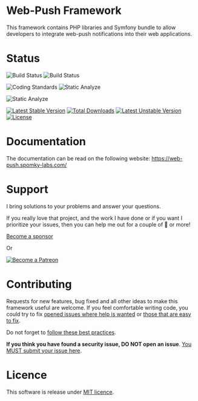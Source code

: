 Web-Push Framework
==================

This framework contains PHP libraries and Symfony bundle to allow developers to integrate web-push notifications into their web applications.

# Status

![Build Status](https://github.com/Spomky-Labs/web-push/workflows/Unit%20and%20Functional%20Tests/badge.svg)
![Build Status](https://github.com/Spomky-Labs/web-push/workflows/Mutation%20Testing/badge.svg)

![Coding Standards](https://github.com/Spomky-Labs/web-push/workflows/Coding%20Standards/badge.svg)
![Static Analyze](https://github.com/Spomky-Labs/web-push/workflows/Static%20Analyze/badge.svg)

![Static Analyze](https://github.com/Spomky-Labs/web-push/workflows/Codacy%20Security%20Scan/badge.svg)

[![Latest Stable Version](https://poser.pugx.org/Spomky-Labs/web-push/v)](//packagist.org/packages/Spomky-Labs/web-push)
[![Total Downloads](https://poser.pugx.org/Spomky-Labs/web-push/downloads)](//packagist.org/packages/Spomky-Labs/web-push)
[![Latest Unstable Version](https://poser.pugx.org/Spomky-Labs/web-push/v/unstable)](//packagist.org/packages/Spomky-Labs/web-push)
[![License](https://poser.pugx.org/Spomky-Labs/web-push/license)](//packagist.org/packages/Spomky-Labs/web-push)

# Documentation

The documentation can be read on the following website: https://web-push.spomky-labs.com/

# Support

I bring solutions to your problems and answer your questions.

If you really love that project, and the work I have done or if you want I prioritize your issues, then you can help me out for a couple of :beers: or more!

[Become a sponsor](https://github.com/sponsors/Spomky)

Or

[![Become a Patreon](https://c5.patreon.com/external/logo/become_a_patron_button.png)](https://www.patreon.com/FlorentMorselli)

# Contributing

Requests for new features, bug fixed and all other ideas to make this framework useful are welcome.
If you feel comfortable writing code, you could try to fix [opened issues where help is wanted](https://github.com/Spomky-Labs/web-push?q=label%3A%22help+wanted%22) or [those that are easy to fix](https://github.com/Spomky-Labs/web-push/easy-pick).

Do not forget to [follow these best practices](.github/CONTRIBUTING.md).

**If you think you have found a security issue, DO NOT open an issue**. [You MUST submit your issue here](https://gitter.im/Spomky/).

# Licence

This software is release under [MIT licence](LICENSE).
